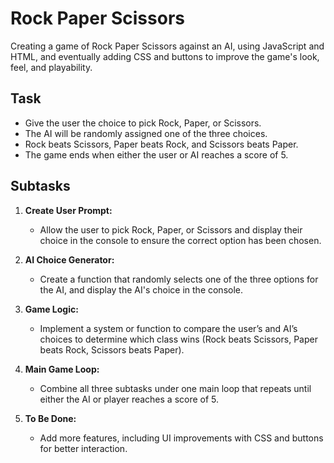 # Rock Paper Scissors

Creating a game of Rock Paper Scissors against an AI, using JavaScript and HTML, and eventually adding CSS and buttons to improve the game's look, feel, and playability.

## Task
- Give the user the choice to pick Rock, Paper, or Scissors.
- The AI will be randomly assigned one of the three choices.
- Rock beats Scissors, Paper beats Rock, and Scissors beats Paper.
- The game ends when either the user or AI reaches a score of 5.

## Subtasks
1. **Create User Prompt:** 
   - Allow the user to pick Rock, Paper, or Scissors and display their choice in the console to ensure the correct option has been chosen.
   
2. **AI Choice Generator:** 
   - Create a function that randomly selects one of the three options for the AI, and display the AI's choice in the console.
   
3. **Game Logic:**
   - Implement a system or function to compare the user’s and AI’s choices to determine which class wins (Rock beats Scissors, Paper beats Rock, Scissors beats Paper).
   
4. **Main Game Loop:**
   - Combine all three subtasks under one main loop that repeats until either the AI or player reaches a score of 5.
   
5. **To Be Done:** 
   - Add more features, including UI improvements with CSS and buttons for better interaction.
